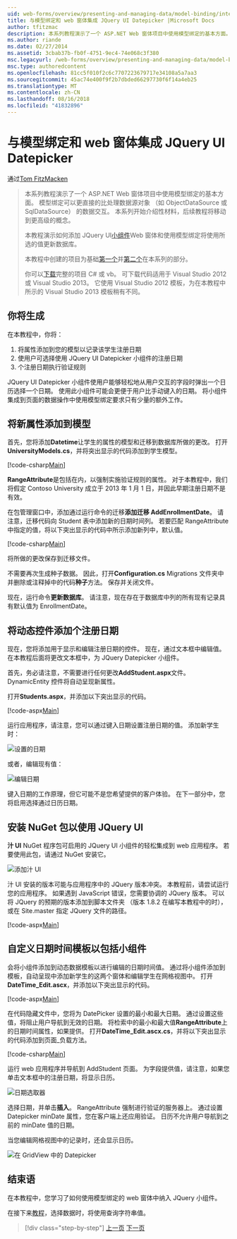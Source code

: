 ```yaml
---
uid: web-forms/overview/presenting-and-managing-data/model-binding/integrating-jquery-ui
title: 与模型绑定和 web 窗体集成 JQuery UI Datepicker |Microsoft Docs
author: tfitzmac
description: 本系列教程演示了一个 ASP.NET Web 窗体项目中使用模型绑定的基本方面。 模型绑定使数据交互...更多直接-
ms.author: riande
ms.date: 02/27/2014
ms.assetid: 3cbab37b-fb0f-4751-9ec4-74e068c3f380
msc.legacyurl: /web-forms/overview/presenting-and-managing-data/model-binding/integrating-jquery-ui
msc.type: authoredcontent
ms.openlocfilehash: 81cc5f010f2c6c7707223679717e34108a5a7aa3
ms.sourcegitcommit: 45ac74e400f9f2b7dbded66297730f6f14a4eb25
ms.translationtype: MT
ms.contentlocale: zh-CN
ms.lasthandoff: 08/16/2018
ms.locfileid: "41832896"
---
```

<a name="integrating-jquery-ui-datepicker-with-model-binding-and-web-forms"></a>与模型绑定和 web 窗体集成 JQuery UI Datepicker
====================
通过[Tom FitzMacken](https://github.com/tfitzmac)

> 本系列教程演示了一个 ASP.NET Web 窗体项目中使用模型绑定的基本方面。 模型绑定可以更直接的比处理数据源对象 （如 ObjectDataSource 或 SqlDataSource） 的数据交互。 本系列开始介绍性材料，后续教程将移动到更高级的概念。
> 
> 本教程演示如何添加 JQuery UI[小组件](http://jqueryui.com/datepicker/)Web 窗体和使用模型绑定将使用所选的值更新数据库。
> 
> 本教程中创建的项目为基础[第一个](retrieving-data.md)并[第二个](updating-deleting-and-creating-data.md)在本系列的部分。
> 
> 你可以[下载](https://go.microsoft.com/fwlink/?LinkId=286116)完整的项目 C# 或 vb。 可下载代码适用于 Visual Studio 2012 或 Visual Studio 2013。 它使用 Visual Studio 2012 模板，为在本教程中所示的 Visual Studio 2013 模板稍有不同。


## <a name="what-youll-build"></a>你将生成

在本教程中，你将：

1. 将属性添加到您的模型以记录该学生注册日期
2. 使用户可选择使用 JQuery UI Datepicker 小组件的注册日期
3. 个注册日期执行验证规则

JQuery UI Datepicker 小组件使用户能够轻松地从用户交互的字段时弹出一个日历选择一个日期。 使用此小组件可能会更便于用户比手动键入的日期。 将小组件集成到页面的数据操作中使用模型绑定要求只有少量的额外工作。

## <a name="add-a-new-property-to-the-model"></a>将新属性添加到模型

首先，您将添加**Datetime**让学生的属性的模型和迁移到数据库所做的更改。 打开**UniversityModels.cs**，并将突出显示的代码添加到学生模型。

[!code-csharp[Main](integrating-jquery-ui/samples/sample1.cs?highlight=16-18)]

**RangeAttribute**是包括在内，以强制实施验证规则的属性。 对于本教程中，我们将假定 Contoso University 成立于 2013 年 1 月 1 日，并因此早期注册日期不是有效。

在包管理窗口中，添加通过运行命令的迁移**添加迁移 AddEnrollmentDate**。 请注意，迁移代码向 Student 表中添加新的日期时间列。 若要匹配 RangeAttribute 中指定的值，将以下突出显示的代码中所示添加新列中，默认值。

[!code-csharp[Main](integrating-jquery-ui/samples/sample2.cs?highlight=11)]

将所做的更改保存到迁移文件。

不需要再次生成种子数据。 因此，打开**Configuration.cs** Migrations 文件夹中并删除或注释掉中的代码**种子**方法。 保存并关闭文件。

现在，运行命令**更新数据库**。 请注意，现在存在于数据库中列的所有现有记录具有默认值为 EnrollmentDate。

## <a name="add-dynamic-controls-for-enrollment-date"></a>将动态控件添加个注册日期

现在，您将添加用于显示和编辑注册日期的控件。 现在，通过文本框中编辑值。 在本教程后面将更改文本框中，为 JQuery Datepicker 小组件。

首先，务必请注意，不需要进行任何更改**AddStudent.aspx**文件。 DynamicEntity 控件将自动呈现新属性。

打开**Students.aspx**，并添加以下突出显示的代码。

[!code-aspx[Main](integrating-jquery-ui/samples/sample3.aspx?highlight=13)]

运行应用程序，请注意，您可以通过键入日期设置注册日期的值。 添加新学生时：

![设置的日期](integrating-jquery-ui/_static/image1.png)

或者，编辑现有值：

![编辑日期](integrating-jquery-ui/_static/image2.png)

键入日期的工作原理，但它可能不是您希望提供的客户体验。 在下一部分中，您将启用选择通过日历日期。

## <a name="install-nuget-package-to-work-with-jquery-ui"></a>安装 NuGet 包以使用 JQuery UI

**汁 UI** NuGet 程序包可启用的 JQuery UI 小组件的轻松集成到 web 应用程序。 若要使用此包，请通过 NuGet 安装它。

![添加汁 UI](integrating-jquery-ui/_static/image3.png)

汁 UI 安装的版本可能与应用程序中的 JQuery 版本冲突。 本教程前，请尝试运行您的应用程序。 如果遇到 JavaScript 错误，您需要协调的 JQuery 版本。 可以将 JQuery 的预期的版本添加到脚本文件夹 （版本 1.8.2 在编写本教程中的时），或在 Site.master 指定 JQuery 文件的路径。

[!code-aspx[Main](integrating-jquery-ui/samples/sample4.aspx)]

## <a name="customize-datetime-template-to-include-datepicker-widget"></a>自定义日期时间模板以包括小组件

会将小组件添加到动态数据模板以进行编辑的日期时间值。 通过将小组件添加到模板，自动呈现中添加新学生的这两个窗体和编辑学生在网格视图中。 打开**DateTime\_Edit.ascx**，并添加以下突出显示的代码。

[!code-aspx[Main](integrating-jquery-ui/samples/sample5.aspx?highlight=3)]

在代码隐藏文件中，您将为 DatePicker 设置的最小和最大日期。 通过设置这些值，将阻止用户导航到无效的日期。 将检索中的最小和最大值**RangeAttribute**上的日期时间属性，如果提供。 打开**DateTime\_Edit.ascx.cs**，并将以下突出显示的代码添加到页面\_负载方法。

[!code-csharp[Main](integrating-jquery-ui/samples/sample6.cs?highlight=9-14)]

运行 web 应用程序并导航到 AddStudent 页面。 为字段提供值，请注意，如果您单击文本框中的注册日期，将显示日历。

![日期选取器](integrating-jquery-ui/_static/image4.png)

选择日期，并单击**插入**。 RangeAttribute 强制进行验证的服务器上。 通过设置 Datepicker minDate 属性，您在客户端上还应用验证。 日历不允许用户导航到之前的 minDate 值的日期。

当您编辑网格视图中的记录时，还会显示日历。

![在 GridView 中的 Datepicker](integrating-jquery-ui/_static/image5.png)

## <a name="conclusion"></a>结束语

在本教程中，您学习了如何使用模型绑定的 web 窗体中纳入 JQuery 小组件。

在接下来[教程](using-query-string-values-to-retrieve-data.md)，选择数据时，将使用查询字符串值。

> [!div class="step-by-step"]
> [上一页](sorting-paging-and-filtering-data.md)
> [下一页](using-query-string-values-to-retrieve-data.md)
